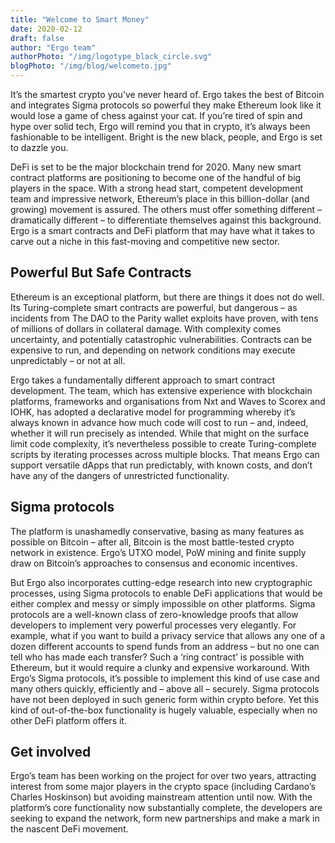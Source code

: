 ```yaml
---
title: "Welcome to Smart Money"
date: 2020-02-12
draft: false
author: "Ergo team"
authorPhoto: "/img/logotype_black_circle.svg"
blogPhoto: "/img/blog/welcometo.jpg"
---
```


It’s the smartest crypto you’ve never heard of. Ergo takes the best of Bitcoin and integrates Sigma protocols so powerful they make Ethereum look like it would lose a game of chess against your cat. If you’re tired of spin and hype over solid tech, Ergo will remind you that in crypto, it’s always been fashionable to be intelligent. Bright is the new black, people, and Ergo is set to dazzle you.

DeFi is set to be the major blockchain trend for 2020. Many new smart contract platforms are positioning to become one of the handful of big players in the space. With a strong head start, competent development team and impressive network, Ethereum’s place in this billion-dollar (and growing) movement is assured. The others must offer something different – dramatically different – to differentiate themselves against this background. Ergo is a smart contracts and DeFi platform that may have what it takes to carve out a niche in this fast-moving and competitive new sector.

## Powerful But Safe Contracts

Ethereum is an exceptional platform, but there are things it does not do well. Its Turing-complete smart contracts are powerful, but dangerous – as incidents from The DAO to the Parity wallet exploits have proven, with tens of millions of dollars in collateral damage. With complexity comes uncertainty, and potentially catastrophic vulnerabilities. Contracts can be expensive to run, and depending on network conditions may execute unpredictably – or not at all. 

Ergo takes a fundamentally different approach to smart contract development. The team, which has extensive experience with blockchain platforms, frameworks and organisations from Nxt and Waves to Scorex and IOHK, has adopted a declarative model for programming whereby it’s always known in advance how much code will cost to run – and, indeed, whether it will run precisely as intended. While that might on the surface limit code complexity, it’s nevertheless possible to create Turing-complete scripts by iterating processes across multiple blocks. That means Ergo can support versatile dApps that run predictably, with known costs, and don’t have any of the dangers of unrestricted functionality.

## Sigma protocols

The platform is unashamedly conservative, basing as many features as possible on Bitcoin – after all, Bitcoin is the most battle-tested crypto network in existence. Ergo’s UTXO model, PoW mining and finite supply draw on Bitcoin’s approaches to consensus and economic incentives.

But Ergo also incorporates cutting-edge research into new cryptographic processes, using Sigma protocols to enable DeFi applications that would be either complex and messy or simply impossible on other platforms. Sigma protocols are a well-known class of zero-knowledge proofs that allow developers to implement very powerful processes very elegantly. For example, what if you want to build a privacy service that allows any one of a dozen different accounts to spend funds from an address – but no one can tell who has made each transfer? Such a ‘ring contract’ is possible with Ethereum, but it would require a clunky and expensive workaround. With Ergo’s Sigma protocols, it’s possible to implement this kind of use case and many others quickly, efficiently and – above all – securely. Sigma protocols have not been deployed in such generic form within crypto before. Yet this kind of out-of-the-box functionality is hugely valuable, especially when no other DeFi platform offers it.

## Get involved

Ergo’s team has been working on the project for over two years, attracting interest from some major players in the crypto space (including Cardano’s Charles Hoskinson) but avoiding mainstream attention until now. With the platform’s core functionality now substantially complete, the developers are seeking to expand the network, form new partnerships and make a mark in the nascent DeFi movement.
